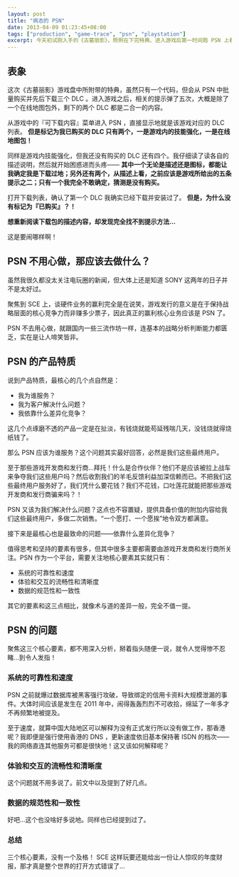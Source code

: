```yaml
---
layout: post
title: "病态的 PSN"
date: 2013-04-09 01:23:45+08:00
tags: ["production", "game-trace", "psn", "playstation"]
excerpt: 今天初试刚入手的《古墓丽影》，照例在下完特典、进入游戏后第一时间跑 PSN 上看有没有我比较感兴趣的 DLC 。然后就再度体验了 PSN 的混乱和病态，真是花钱买一肚子的火。尝试从产品和运营的角度，来吐槽 PSN 的问题——类比相近的产品和服务， PSN 的形态应该是赶超 AppStore ，结果现状却让我联想到了淘宝…
---
```


## 表象 ##

这次《古墓丽影》游戏盘中所附带的特典，虽然只有一个代码，但会从 PSN 中批量购买并先后下载三个 DLC 。进入游戏之后，相关的提示弹了五次，大概是除了一个在线地图包外，剩下的两个 DLC 都是二合一的内容。

从游戏中的『可下载内容』菜单进入 PSN ，直接显示地就是该游戏对应的 DLC 列表。 **但是标记为我已购买的 DLC 只有两个，一是游戏内的技能强化，一是在线地图包！**

同样是游戏内技能强化，但我还没有购买的 DLC 还有四个。我仔细读了读各自的描述说明，然后就开始困惑进而头疼—— **其中一个无论是描述还是图标，都能让我确定我是下载过地；另外还有两个，从描述上看，之前应该是游戏所给出的五条提示之二；只有一个我完全不敢确定，猜测是没有购买。**

打开下载列表，确认了第一个 DLC 我确实已经下载并安装过了。 **但是，为什么没有标记为『已购买』？！**

**想重新阅读下载包的描述内容，却发现完全找不到提示方法…**

这是要闹哪样啊！

<a name="more"></a>

## PSN 不用心做，那应该去做什么？ ##

虽然我很久都没太关注电玩圈的新闻，但大体上还是知道 SONY 这两年的日子并不是太好过。

聚焦到 SCE 上，谈硬件业务的赢利完全是在说笑，游戏发行的意义是在于保持战略层面的核心竞争力而非赚多少票子，因此真正的赢利核心业务应该是 PSN 了。

PSN 不去用心做，就跟国内一些三流作坊一样，连基本的战略分析判断能力都匮乏，实在是让人啼笑皆非。

## PSN 的产品特质 ##

说到产品特质，最核心的几个点自然是：

* 我为谁服务？
* 我为客户解决什么问题？
* 我依靠什么差异化竞争？

这几个点琢磨不透的产品一定是在扯淡，有钱烧就能苟延残喘几天，没钱烧就得烧纸钱了。

那么 PSN 应该为谁服务？这个问题其实最好回答，必然是我们这些最终用户。

至于那些游戏开发商和发行商…拜托！什么是合作伙伴？他们不是应该被拉上战车来争夺我们这些用户吗？然后收割我们的羊毛反馈利益加深信赖而已。不把我们这些最终用户服务好了，我们凭什么要花钱？我们不花钱，口吐莲花就能把那些游戏开发商和发行商骗来吗？！

PSN 又该为我们解决什么问题？这点也不容置疑，提供具备价值的附加内容给我们这些最终用户，多做二次销售。“一个愿打、一个愿挨”地令双方都满意。

接下来是最核心也是最致命的问题——依靠什么差异化竞争？

值得思考和坚持的要素有很多，但其中很多主要都需要由游戏开发商和发行商所关注。PSN 作为一个平台，需要关注地核心要素其实就只有：

* 系统的可靠性和速度
* 体验和交互的流畅性和清晰度
* 数据的规范性和一致性

其它的要素和这三点相比，就像术与道的差异一般，完全不值一提。

## PSN 的问题 ##

聚焦这三个核心要素，都不用深入分析，掰着指头随便一说，就令人觉得惨不忍睹…到令人发指！

### 系统的可靠性和速度 ###

PSN 之前就爆过数据库被黑客强行攻破，导致绑定的信用卡资料大规模泄漏的事件。大体时间应该是发生在 2011 年中，闹得轰轰烈烈不可收拾，绵延了一年多才不再频繁地被提及。

至于速度，就算中国大陆地区可以解释为没有正式发行所以没有做工作，那香港呢？我即便是强行使用香港的 DNS ，更新速度依旧基本保持著 ISDN 的档次——我的网络直连其他服务可都是很快地！这又该如何解释呢？

### 体验和交互的流畅性和清晰度 ###

这个问题就不用多说了。前文中以及提到了好几点。

### 数据的规范性和一致性 ###

好吧…这个也没啥好多说地。同样也已经提到过了。

### 总结 ###

三个核心要素，没有一个及格！ SCE 这样玩要还能给出一份让人惊叹的年度财报，那才真是整个世界的打开方式错误了…
